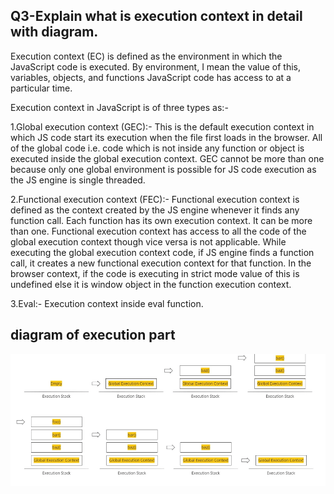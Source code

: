 ## Q3-Explain what is execution context in detail with diagram.

Execution context (EC) is defined as the environment in which the JavaScript code is executed. By environment, I mean the value of this, variables, objects, and functions JavaScript code has access to at a particular time.

Execution context in JavaScript is of three types as:-

1.Global execution context (GEC):- This is the default execution context in which JS code start its execution when the file first loads in the browser. All of the global code i.e. code which is not inside any function or object is executed inside the global execution context. GEC cannot be more than one because only one global environment is possible for JS code execution as the JS engine is single threaded.

2.Functional execution context (FEC):- Functional execution context is defined as the context created by the JS engine whenever it finds any function call. Each function has its own execution context. It can be more than one. Functional execution context has access to all the code of the global execution context though vice versa is not applicable. While executing the global execution context code, if JS engine finds a function call, it creates a new functional execution context for that function. In the browser context, if the code is executing in strict mode value of this is undefined else it is window object in the function execution context.

3.Eval:- Execution context inside eval function.


## diagram of execution part

![Alt Text](execution.jpg)
